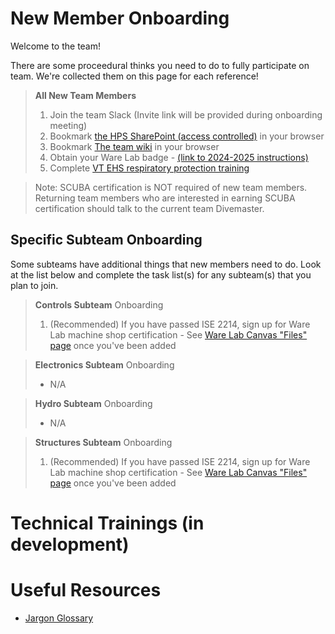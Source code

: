# New Member Onboarding

Welcome to the team!

There are some proceedural thinks you need to do to fully participate on team. We're collected them on this page for each reference!

>**All New Team Members**
>1. Join the team Slack (Invite link will be provided during onboarding meeting)
>2. Bookmark [the HPS SharePoint (access controlled)](https://virginiatech.sharepoint.com/sites/HPS) in your browser
>3. Bookmark [The team wiki](https://vt-hps.github.io/) in your browser
>4. Obtain your Ware Lab badge - [(link to 2024-2025 instructions)](Obtaining_your_WL_badge_2024-25.pdf)
>5. Complete [VT EHS respiratory protection training](https://ehss.vt.edu/detail_pages/training_details.php?training_id=1694)

> Note:
> SCUBA certification is NOT required of new team members.
> Returning team members who are interested in earning SCUBA certification should talk to the current team Divemaster.


## Specific Subteam Onboarding
Some subteams have additional things that new members need to do. Look at the list below and complete the task list(s) for any subteam(s) that you plan to join.


>**Controls Subteam** Onboarding
>1. (Recommended)  If you have passed ISE 2214, sign up for Ware Lab machine shop certification - See [Ware Lab Canvas "Files" page](https://canvas.vt.edu/courses/35699/files/folder/Policy%20Manuals) once you've been added


>**Electronics Subteam** Onboarding
>- N/A


>**Hydro Subteam** Onboarding
>- N/A


>**Structures Subteam** Onboarding
>1. (Recommended) If you have passed ISE 2214, sign up for  Ware Lab machine shop certification - See [Ware Lab Canvas "Files" page](https://canvas.vt.edu/courses/35699/files/folder/Policy%20Manuals) once you've been added


# Technical Trainings (in development)



# Useful Resources
- [Jargon Glossary](jargon-glossary.md)